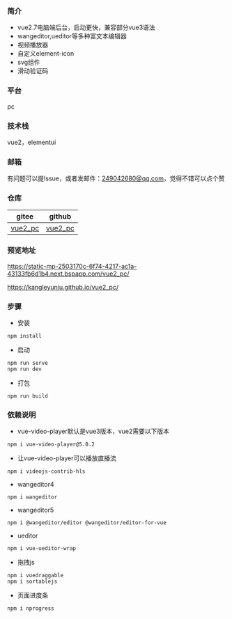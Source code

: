 ### 简介
* vue2.7电脑端后台，启动更快，兼容部分vue3语法
* wangeditor,ueditor等多种富文本编辑器
* 视频播放器
* 自定义element-icon
* svg组件
* 滑动验证码

### 平台
pc

### 技术栈
vue2，elementui

### 邮箱
有问题可以提Issue，或者发邮件：249042680@qq.com，觉得不错可以点个赞

### 仓库
| gitee | github |
| --- | --- |
| [vue2_pc](https://gitee.com/kangleyunju/vue2_pc) | [vue2_pc](https://github.com/kangleyunju/vue2_pc) |

### 预览地址
https://static-mp-2503170c-6f74-4217-ac1a-43133fb6d1b4.next.bspapp.com/vue2_pc/

https://kangleyunju.github.io/vue2_pc/

### 步骤
* 安装
```
npm install
```
* 启动
```
npm run serve
npm run dev
```
* 打包
```
npm run build
```

### 依赖说明
* vue-video-player默认是vue3版本，vue2需要以下版本
```
npm i vue-video-player@5.0.2
```
* 让vue-video-player可以播放直播流
```
npm i videojs-contrib-hls
```
* wangeditor4
```
npm i wangeditor
```
* wangeditor5
```
npm i @wangeditor/editor @wangeditor/editor-for-vue
```
* ueditor
```
npm i vue-ueditor-wrap
```
* 拖拽js
```
npm i vuedraggable
npm i sortablejs
```
* 页面进度条
```
npm i nprogress
```